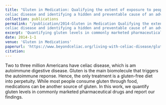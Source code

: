 ```yaml
---
title: "Gluten in Medication: Qualifying the extent of exposure to people with
celiac disease and identifying a hidden and preventable cause of an adverse drug event"
collection: publications
permalink: "/publication/2014-Gluten in Medication Qualifying the extent of exposure to people with
celiac disease and identifying a hidden and preventable cause of an adverse drug event"
excerpt: 'Quantifying gluten levels in commonly marketed pharmaceutical drugs'
date: 2014-1-1
venue: 'Gluten in Medications'
paperurl: 'https://www.beyondceliac.org/living-with-celiac-disease/gluten-in-medication/gluten-in-medications-research-report/'
citation: 
---
```


Two to three million Americans have celiac disease, which is am autoimmune digestive disease. Gluten is
the main biomolecule that triggers the autoimmune reponse. Hence, the only treatment is a gluten-free diet
into perpetuity. While most people consume gluten through food, medications can be another source of gluten.
In this work, we quantify gluten levels in commonly marketed pharmaceutical drugs and report our findings.

